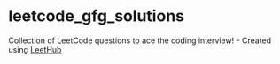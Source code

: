 # leetcode_gfg_solutions
Collection of LeetCode questions to ace the coding interview! - Created using [LeetHub](https://github.com/QasimWani/LeetHub)

